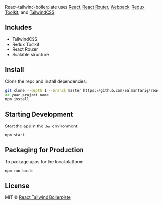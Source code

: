 <p>
  React-tailwind-boilerplate  uses <a href="https://facebook.github.io/react/">React</a>, <a href="https://github.com/reactjs/react-router">React Router</a>, <a href="https://webpack.js.org/">Webpack</a>, <a href="https://redux-toolkit.js.org/">Redux Toolkit</a>, and <a href="https://tailwindcss.com">TailwindCSS</a>
</p>

## Includes

- TailwindCSS
- Redux Toolkit
- React Router
- Scalable structure

## Install

Clone the repo and install dependencies:

```bash
git clone --depth 1 --branch master https://github.com/SalmanTariq/react-tailwind-boilerplate your-project-name
cd your-project-name
npm install
```

## Starting Development

Start the app in the `dev` environment:

```bash
npm start
```

## Packaging for Production

To package apps for the local platform:

```bash
npm run build
```

## License

MIT © [React Tailwind Boilerplate](https://github.com/SalmanTariq)
